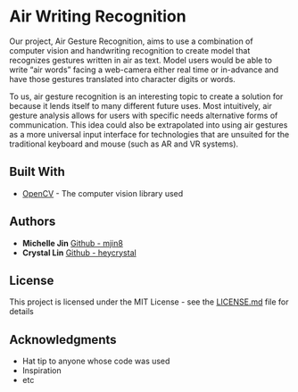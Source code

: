 # Air Writing Recognition

Our project, Air Gesture Recognition, aims to use a combination of computer vision and handwriting recognition to create model that recognizes gestures written in air as text. Model users would be able to write “air words” facing a web-camera either real time or in-advance and have those gestures translated into character digits or words. 

To us, air gesture recognition is an interesting topic to create a solution for because it lends itself to many different future uses. Most intuitively, air gesture analysis allows for users with specific needs alternative forms of communication. This idea could also be extrapolated into using air gestures as a more universal input interface for technologies that are unsuited for the traditional keyboard and mouse (such as AR and VR systems).


<!-- ## Getting Started

These instructions will get you a copy of the project up and running on your local machine for development and testing purposes. See deployment for notes on how to deploy the project on a live system.

### Prerequisites

What things you need to install the software and how to install them

```
Give examples
```

### Installation

A step by step series of examples that tell you how to get a development env running

Say what the step will be

```
Give the example
```

And repeat

```
until finished
```

End with an example of getting some data out of the system or using it for a little demo

## Ready, set, run!

Explain how to run the automated tests for this system -->


## Built With

* [OpenCV](http://www.opencv.com) - The computer vision library used

## Authors

* **Michelle Jin**  [Github - mjin8](https://github.com/mjin8/)
* **Crystal Lin**   [Github - heycrystal](https://github.com/heycrystal/)

## License

This project is licensed under the MIT License - see the [LICENSE.md](LICENSE.md) file for details

## Acknowledgments

* Hat tip to anyone whose code was used
* Inspiration
* etc

